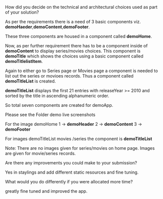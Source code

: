 How did you decide on the technical and architectural choices used as part of your solution? 

As per the requirements there is a need of 3 basic components viz. **demoHaeder**,**demoContent**,**demoFooter**.

These three components are housed in a component called **demoHome**.

Now, as per further requirement there has to be a component inside of **demoContent** to display series/movies choices.
This component is **demoTitle** which shows the choices using a basic component called **demoTitlelistItem**.

Again to either go to Series page or Movies page a component is needed to list out the series or movioes records.
Thus a component called **demoTitleList** is created.


**demoTitleList** displays the first 21 entries with releaseYear  >= 2010 and sorted by the title  in ascending alphanumeric order.

So total seven components are created for demoApp.


Please see the Folder demo live screenshots

For the image demoHome
1 -> **demoHeader**
2 -> **demoContent** 
3 -> **demoFooter**

For images demoTitleList movies /series the component is **demoTitleList**


Note: There are no images given for series/movies on home page. Images are given for movie/series records.

Are there any improvements you could make to your submission? 

Yes in staylings and add different static resources and fine tuning.

What would you do differently if you were allocated more time?

greatly fine tuned and improved the app.
